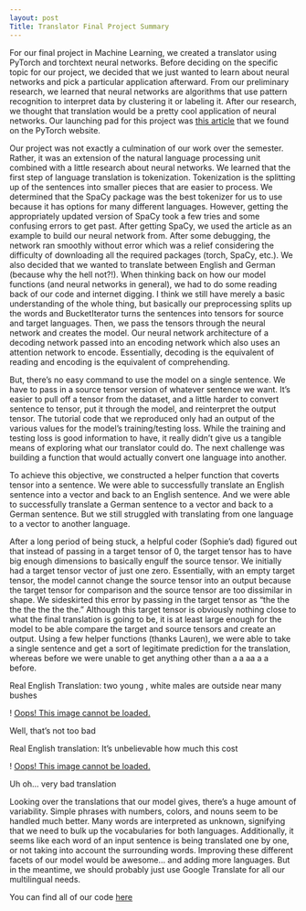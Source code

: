 ```yaml
---
layout: post
Title: Translator Final Project Summary
---
```


For our final project in Machine Learning, we created a translator using PyTorch and torchtext neural networks. Before deciding on the specific topic for our project, we decided that we just wanted to learn about neural networks and pick a particular application afterward. From our preliminary research, we learned that neural networks are algorithms that use pattern recognition to interpret data by clustering it or labeling it. After our research, we thought that translation would be a pretty cool application of neural networks. Our launching pad for this project was [this article](https://pytorch.org/tutorials/beginner/torchtext_translation_tutorial.html?highlight=transformer) that we found on the PyTorch website. 


Our project was not exactly a culmination of our work over the semester. Rather, it was an extension of the natural language processing unit combined with a little research about neural networks. We learned that the first step of language translation is tokenization. Tokenization is the splitting up of the sentences into smaller pieces that are easier to process. We determined that the SpaCy package was the best tokenizer for us to use because it has options for many different languages. However, getting the appropriately updated version of SpaCy took a few tries and some confusing errors to get past. After getting SpaCy, we used the article as an example to build our neural network from. After some debugging, the network ran smoothly without error which was a relief considering the difficulty of downloading all the required packages (torch, SpaCy, etc.). We also decided that we wanted to translate between English and German (because why the hell not?!).
When thinking back on how our model functions (and neural networks in general), we had to do some reading back of our code and internet digging. I think we still have merely a basic understanding of the whole thing, but basically our preprocessing splits up the words and BucketIterator turns the sentences into tensors for source and target languages. Then, we pass the tensors through the neural network and creates the model. Our neural network architecture of a decoding network passed into an encoding network which also uses an attention network to encode. Essentially, decoding is the equivalent of reading and encoding is the equivalent of comprehending. 


But, there’s no easy command to use the model on a single sentence. We have to pass in a source tensor version of whatever sentence we want. It’s easier to pull off a tensor from the dataset, and a little harder to convert sentence to tensor, put it through the model, and reinterpret the output tensor. The tutorial code that we reproduced only had an output of the various values for the model’s training/testing loss. While the training and testing loss is good information to have, it really didn’t give us a tangible means of exploring what our translator could do. The next challenge was building a function that would actually convert one language into another.


To achieve this objective, we constructed a helper function that coverts tensor into a sentence. We were able to successfully translate an English sentence into a vector and back to an English sentence. And we were able to successfully translate a German sentence to a vector and back to a German sentence. But we still struggled with translating from one language to a vector to another language. 


After a long period of being stuck, a helpful coder (Sophie’s dad) figured out that instead of passing in a target tensor of 0, the target tensor has to have big enough dimensions to basically engulf the source tensor. We initially had a target tensor vector of just one zero. Essentially, with an empty target tensor, the model cannot change the source tensor into an output because the target tensor for comparison and the source tensor are too dissimilar in shape. We sideskirted this error by passing in the target tensor as  “the the the the the the the.” Although this target tensor is obviously nothing close to what the final translation is going to be, it is at least large enough for the model to be able compare the target and source tensors and create an output. Using a few helper functions (thanks Lauren), we were able to take a single sentence and get a sort of legitimate prediction for the translation, whereas before we were unable to get anything other than a a aa a a before.



Real English Translation: two young , white males are outside near many bushes



! [Oops! This image cannot be loaded.](/images/photo1)



Well, that’s not too bad



Real English translation: It’s unbelievable how much this cost



! [Oops! This image cannot be loaded.](/images/photo2)



Uh oh... very bad translation



Looking over the translations that our model gives, there’s a huge amount of variability. Simple phrases with numbers, colors, and nouns seem to be handled much better. Many words are interpreted as unknown, signifying that we need to bulk up the vocabularies for both languages. Additionally, it seems like each word of an input sentence is being translated one by one, or not taking into account the surrounding words. Improving these different facets of our model would be awesome... and adding more languages. But in the meantime, we should probably just use Google Translate for all our multilingual needs.




You can find all of our code [here](https://github.com/supersophieminikittybabycakes/TorchText-Translator-Final-ML-Project-/blob/master/Copy_of_New_Translator.ipynb)
